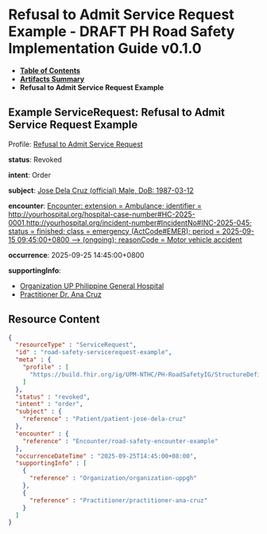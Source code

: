# Refusal to Admit Service Request Example - DRAFT PH Road Safety Implementation Guide v0.1.0

* [**Table of Contents**](toc.md)
* [**Artifacts Summary**](artifacts.md)
* **Refusal to Admit Service Request Example**

## Example ServiceRequest: Refusal to Admit Service Request Example

Profile: [Refusal to Admit Service Request](StructureDefinition-RS-Servicerequest.md)

**status**: Revoked

**intent**: Order

**subject**: [Jose Dela Cruz (official) Male, DoB: 1987-03-12](Patient-patient-jose-dela-cruz.md)

**encounter**: [Encounter: extension = Ambulance; identifier = http://yourhospital.org/hospital-case-number#HC-2025-0001,http://yourhospital.org/incident-number#IncidentNo#INC-2025-045; status = finished; class = emergency (ActCode#EMER); period = 2025-09-15 09:45:00+0800 --> (ongoing); reasonCode = Motor vehicle accident](Encounter-road-safety-encounter-example.md)

**occurrence**: 2025-09-25 14:45:00+0800

**supportingInfo**: 

* [Organization UP Philippine General Hospital](Organization-organization-uppgh.md)
* [Practitioner Dr. Ana Cruz](Practitioner-practitioner-ana-cruz.md)



## Resource Content

```json
{
  "resourceType" : "ServiceRequest",
  "id" : "road-safety-servicerequest-example",
  "meta" : {
    "profile" : [
      "https://build.fhir.org/ig/UPM-NTHC/PH-RoadSafetyIG/StructureDefinition/RS-Servicerequest"
    ]
  },
  "status" : "revoked",
  "intent" : "order",
  "subject" : {
    "reference" : "Patient/patient-jose-dela-cruz"
  },
  "encounter" : {
    "reference" : "Encounter/road-safety-encounter-example"
  },
  "occurrenceDateTime" : "2025-09-25T14:45:00+08:00",
  "supportingInfo" : [
    {
      "reference" : "Organization/organization-uppgh"
    },
    {
      "reference" : "Practitioner/practitioner-ana-cruz"
    }
  ]
}

```
